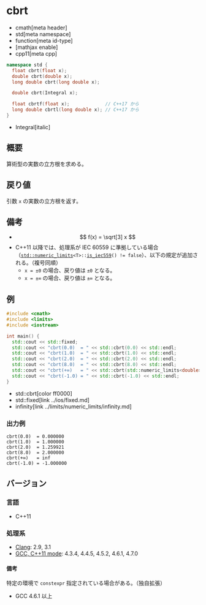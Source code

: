 # cbrt
* cmath[meta header]
* std[meta namespace]
* function[meta id-type]
* [mathjax enable]
* cpp11[meta cpp]

```cpp
namespace std {
  float cbrt(float x);
  double cbrt(double x);
  long double cbrt(long double x);

  double cbrt(Integral x);

  float cbrtf(float x);             // C++17 から
  long double cbrtl(long double x); // C++17 から
}
```
* Integral[italic]

## 概要
算術型の実数の立方根を求める。


## 戻り値
引数 `x` の実数の立方根を返す。


## 備考
- $$ f(x) = \sqrt[3] x $$
- C++11 以降では、処理系が IEC 60559 に準拠している場合（[`std::numeric_limits`](../limits/numeric_limits.md)`<T>::`[`is_iec559`](../limits/numeric_limits/is_iec559.md)`() != false`）、以下の規定が追加される。（複号同順）
	- `x = ±0` の場合、戻り値は `±0` となる。
	- `x = ±∞` の場合、戻り値は `±∞` となる。


## 例
```cpp example
#include <cmath>
#include <limits>
#include <iostream>

int main() {
  std::cout << std::fixed;
  std::cout << "cbrt(0.0)  = " << std::cbrt(0.0) << std::endl;
  std::cout << "cbrt(1.0)  = " << std::cbrt(1.0) << std::endl;
  std::cout << "cbrt(2.0)  = " << std::cbrt(2.0) << std::endl;
  std::cout << "cbrt(8.0)  = " << std::cbrt(8.0) << std::endl;
  std::cout << "cbrt(+∞)   = " << std::cbrt(std::numeric_limits<double>::infinity()) << std::endl;
  std::cout << "cbrt(-1.0) = " << std::cbrt(-1.0) << std::endl;
}
```
* std::cbrt[color ff0000]
* std::fixed[link ../ios/fixed.md]
* infinity[link ../limits/numeric_limits/infinity.md]

### 出力例
```
cbrt(0.0)  = 0.000000
cbrt(1.0)  = 1.000000
cbrt(2.0)  = 1.259921
cbrt(8.0)  = 2.000000
cbrt(+∞)   = inf
cbrt(-1.0) = -1.000000
```

## バージョン
### 言語
- C++11

### 処理系
- [Clang](/implementation.md#clang):  2.9, 3.1
- [GCC, C++11 mode](/implementation.md#gcc): 4.3.4, 4.4.5, 4.5.2, 4.6.1, 4.7.0

#### 備考
特定の環境で `constexpr` 指定されている場合がある。（独自拡張）

- GCC 4.6.1 以上


